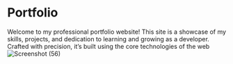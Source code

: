 # Portfolio
Welcome to my professional portfolio website! This site is a showcase of my skills, projects, and dedication to learning and growing as a developer. Crafted with precision, it’s built using the core technologies of the web
![Screenshot (56)](https://github.com/saiv32178/Portfolio/assets/136357292/c2a520cb-46be-4dbd-afcf-0a4588202a61)
